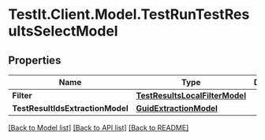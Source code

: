 # TestIt.Client.Model.TestRunTestResultsSelectModel

## Properties

Name | Type | Description | Notes
------------ | ------------- | ------------- | -------------
**Filter** | [**TestResultsLocalFilterModel**](TestResultsLocalFilterModel.md) |  | [optional] 
**TestResultIdsExtractionModel** | [**GuidExtractionModel**](GuidExtractionModel.md) |  | [optional] 

[[Back to Model list]](../README.md#documentation-for-models) [[Back to API list]](../README.md#documentation-for-api-endpoints) [[Back to README]](../README.md)

